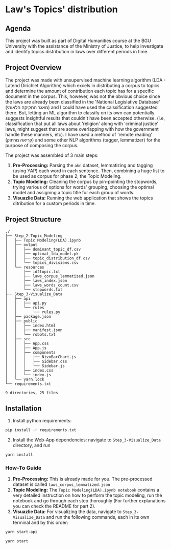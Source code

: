 # Law's Topics' distribution
## Agenda
This project was built as part of Digital Humanities course at the BGU University with the assistance of the Ministry of Justice, to help investigate and identify topics distribution in laws over different periods in time.

## Project Overview
The project was made with unsupervised machine learning algorithm (LDA - Latend Dirichlet Algorithm) which excels in distributing a corpus to topics and determine the amount of contribution each topic has for a specific document in the corpus. 
This, however, was not the obvious choice since the laws are already been classified in the 'National Legislative Database' (מאגר החקיקה הלאומי) and I could have used the calssification suggested there. 
But, letting an ML algorithm to classify on its own can potentially suggests insightful results that couldn't have been accepted otherwise.
(i.e, classification that put all laws about 'religion' along with 'criminal justice' laws, might suggest that are some overlapping with how the government handle these manners, etc).
I have used a method of 'remote reading' (קריאה מרחוק) and some other NLP algorithms (tagger, lemmatizer) for the purpose of composing the corpus.

The project was assembled of 3 main steps:
1. **Pre-Processing:** Parsing the ```akn``` dataset, lemmatizing and tagging (using YAP) each word in each sentence. Then, combining a huge list to be used as corpus for phase 2, the Topic Modeling.
2. **Topic Modeling:** Cleaning the corpus by pin-pointing the stopwords, trying various of options for words' grouping, choosing the optimal model and assigning a topic title for each group of words.
3. **Visuazlie Data:** Running the web application that shows the topics ditribution for a custom periods in time.

## Project Structure
```
./
├── Step_2-Topic_Modeling
│   ├── Topic Modeling(LDA).ipynb
│   ├── output
│   │   ├── dominant_topic_df.csv
│   │   ├── optimal_lda_model.pk
│   │   ├── topic_distribution_df.csv
│   │   └── topics_divisions.csv
│   └── resources
│       ├── id2topic.txt
│       ├── laws_corpus_lemmatized.json
│       ├── laws_index.json
│       ├── laws_words_count.csv
│       └── stopwords.txt
├── Step_3-Visualize_Data
│   ├── api
│   │   ├── api.py
│   │   └── rules
│   │       └── rules.py
│   ├── package.json
│   ├── public
│   │   ├── index.html
│   │   ├── manifest.json
│   │   └── robots.txt
│   ├── src
│   │   ├── App.css
│   │   ├── App.js
│   │   ├── components
│   │   │   ├── NivoBarChart.js
│   │   │   ├── Sidebar.css
│   │   │   └── Sidebar.js
│   │   ├── index.css
│   │   └── index.js
│   └── yarn.lock
└── requirements.txt

9 directories, 25 files
```

## Installation
1. Install python requirements: 
```sh
pip install -r requirements.txt
```
2. Install the Web-App dependencies: navigate to ```Step_3-Visualize_Data``` directory, and run 
```sh
yarn install
```

### How-To Guide
1. **Pre-Processing:** This is already made for you. The pre-processed dataset is called ```laws_corpus_lemmatized.json```
2. **Topic Modeling:** The ```Topic Modeling(LDA).ipynb notebook``` contains a very detailed instruction on how to perform the topic modeling, run the notebook and go through each step thoroughly (For further explanations you can check the README for part 2).
3. **Visuazlie Data:** For visualizing the data, navigate to ```Step_3-Visualize_Data``` and run the following commands, each in its own terminal and by this order:
```sh
yarn start-api
```
```sh
yarn start
```
